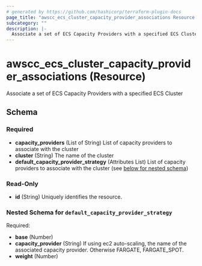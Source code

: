 ```yaml
---
# generated by https://github.com/hashicorp/terraform-plugin-docs
page_title: "awscc_ecs_cluster_capacity_provider_associations Resource - terraform-provider-awscc"
subcategory: ""
description: |-
  Associate a set of ECS Capacity Providers with a specified ECS Cluster
---
```


# awscc_ecs_cluster_capacity_provider_associations (Resource)

Associate a set of ECS Capacity Providers with a specified ECS Cluster



<!-- schema generated by tfplugindocs -->
## Schema

### Required

- **capacity_providers** (List of String) List of capacity providers to associate with the cluster
- **cluster** (String) The name of the cluster
- **default_capacity_provider_strategy** (Attributes List) List of capacity providers to associate with the cluster (see [below for nested schema](#nestedatt--default_capacity_provider_strategy))

### Read-Only

- **id** (String) Uniquely identifies the resource.

<a id="nestedatt--default_capacity_provider_strategy"></a>
### Nested Schema for `default_capacity_provider_strategy`

Required:

- **base** (Number)
- **capacity_provider** (String) If using ec2 auto-scaling, the name of the associated capacity provider. Otherwise FARGATE, FARGATE_SPOT.
- **weight** (Number)


